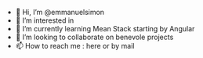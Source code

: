 - 👋 Hi, I’m @emmanuelsimon
- 👀 I’m interested in 
- 🌱 I’m currently learning Mean Stack starting by Angular
- 💞️ I’m looking to collaborate on benevole projects
- 📫 How to reach me : here or by mail

<!---
emmanuelsimon/emmanuelsimon is a ✨ special ✨ repository because its `README.md` (this file) appears on your GitHub profile.
You can click the Preview link to take a look at your changes.
--->
